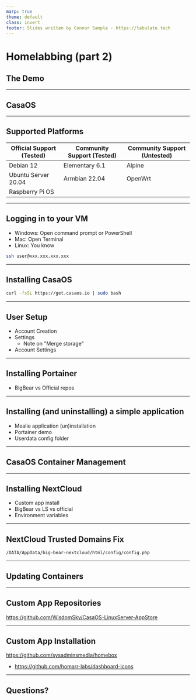 ```yaml
---
marp: true
theme: default
class: invert
footer: Slides written by Connor Sample - https://tabulate.tech
---
```


# Homelabbing (part 2)

## The Demo

---

<!-- footer: "" -->

## CasaOS

---

## Supported Platforms

<!-- footer: "<https://wiki.casaos.io/en/get-started>" -->

| Official Support (Tested) | Community Support (Tested) | Community Support (Untested) |
| ------------------------- | -------------------------- | ---------------------------- |
| Debian 12                 | Elementary 6.1             | Alpine                       |
| Ubuntu Server 20.04       | Armbian 22.04              | OpenWrt                      |
| Raspberry Pi OS           |                            |                              |

---

<!-- footer: "" -->

## Logging in to your VM

- Windows: Open command prompt or PowerShell
- Mac: Open Terminal
- Linux: You know

```bash
ssh user@xxx.xxx.xxx.xxx
```

<!--Password: `UUGdukes-demo`-->

<!--TODO: individual user logins-->

---

## Installing CasaOS

```bash
curl -fsSL https://get.casaos.io | sudo bash
```

---

## User Setup

- Account Creation
- Settings
  - Note on "Merge storage"
- Account Settings

---

## Installing Portainer

- BigBear vs Official repos

---

## Installing (and uninstalling) a simple application

- Mealie application (un)installation
- Portainer demo
- Userdata config folder

---

## CasaOS Container Management

---

## Installing NextCloud

- Custom app install
- BigBear vs LS vs official
- Environment variables

---

## NextCloud Trusted Domains Fix

```bash
/DATA/AppData/big-bear-nextcloud/html/config/config.php
```

---

## Updating Containers

---

## Custom App Repositories

<https://github.com/WisdomSky/CasaOS-LinuxServer-AppStore>

---

## Custom App Installation

<https://github.com/sysadminsmedia/homebox>

- <https://github.com/homarr-labs/dashboard-icons>

<!-- https://github.com/homarr-labs/dashboard-icons/blob/main/png/homebox.png?raw=true -->

---

## Questions?
